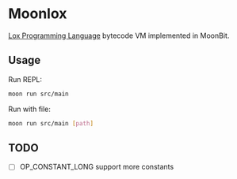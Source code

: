 # Moonlox

[Lox Programming Language](https://www.craftinginterpreters.com/the-lox-language.html) bytecode VM implemented in MoonBit.

## Usage

Run REPL:
```sh
moon run src/main
```

Run with file:
```sh
moon run src/main [path]
```

## TODO
- [ ] OP_CONSTANT_LONG support more constants